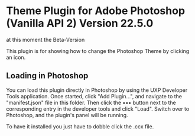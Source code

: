 # Theme Plugin for Adobe Photoshop (Vanilla API 2) Version 22.5.0
at this moment the Beta-Version

This plugin is for showing how to change the Photoshop Theme by clicking an icon.

## Loading in Photoshop

You can load this plugin directly in Photoshop by using the UXP Developer Tools application. Once started, click "Add Plugin...", and navigate to the "manifest.json" file in this folder. Then click the ••• button next to the corresponding entry in the developer tools and click "Load". Switch over to Photoshop, and the plugin's panel will be running.

To have it installed you just have to dobble click the .ccx file.
